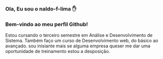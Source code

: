 ### Ola, Eu sou o naldo-f-lima ✋

### Bem-vindo ao meu perfil Github! 

Estou cursando o terceiro semestre em Análise e Desenvolvimento de Sistema.
Também faço um curso de Desenvolvimento web, do básico ao avançado.
sou inisiante mais se alguma empresa queser me dar uma oportunidade de treinamento estou a desposição.
